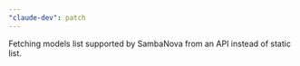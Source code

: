 ```yaml
---
"claude-dev": patch
---
```


Fetching models list supported by SambaNova from an API instead of static list.
